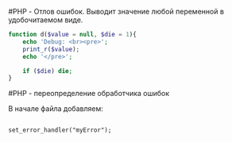 \#PHP - Отлов ошибок. Выводит значение любой переменной в удобочитаемом виде.

```php
function d($value = null, $die = 1){
    echo 'Debug: <br><pre>';
    print_r($value);
    echo '</pre>';

    if ($die) die;
}
```

\#PHP - переопределение обработчика ошибок


В начале файла добавляем:

```

set_error_handler("myError"); 

```






